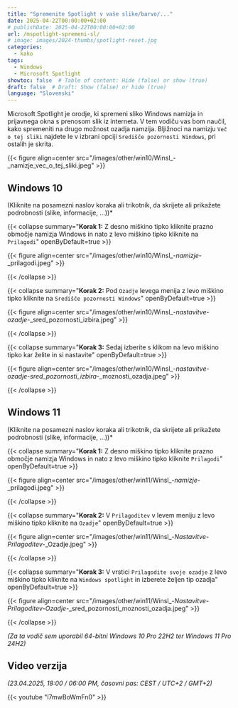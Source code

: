 ```yaml
---
title: "Spremenite Spotlight v vaše slike/barvo/..."
date: 2025-04-22T00:00:00+02:00
# publishDate: 2025-04-22T00:00:00+02:00
url: /mspotlight-spremeni-sl/
# image: images/2024-thumbs/spotlight-reset.jpg
categories: 
  - kako
tags: 
  - Windows
  - Microsoft Spotlight
showtoc: false  # Table of content: Hide (false) or show (true)
draft: false  # Draft: Show (false) or hide (true)
language: "Slovenski"
---
```


Microsoft Spotlight je orodje, ki spremeni sliko Windows namizja in prijavnega okna s prenosom slik iz interneta. V tem vodiču vas bom naučil, kako spremeniti na drugo možnost ozadja namzija. Bljižnoci na namizju `Več o tej sliki` najdete le v izbrani opciji `Središče pozornosti Windows`, pri ostalih je skrita.

{{< figure align=center src="/images/other/win10/Winsl_-_namizje_vec_o_tej_sliki.jpeg" >}}

## Windows 10

(Kliknite na posamezni naslov koraka ali trikotnik, da skrijete ali prikažete podrobnosti (slike, informacije, ...))*

{{< collapse summary="**Korak 1:** Z desno miškino tipko kliknite prazno območje namizja Windows in nato z levo miškino tipko kliknite na `Prilagodi`" openByDefault=true >}}

  {{< figure align=center src="/images/other/win10/Winsl_-_namizje_-_prilagodi.jpeg" >}}

{{< /collapse >}}

{{< collapse summary="**Korak 2:** Pod `Ozadje` levega menija z levo miškino tipko kliknite na `Središče pozornosti Windows`" openByDefault=true >}}

  {{< figure align=center src="/images/other/win10/Winsl_-_nastavitve_-_ozadje_-_sred_pozornosti_izbira.jpeg" >}}

{{< /collapse >}}

{{< collapse summary="**Korak 3:** Sedaj izberite s klikom na levo miškino tipko kar želite in si nastavite" openByDefault=true >}}

  {{< figure align=center src="/images/other/win10/Winsl_-_nastavitve_-_ozadje_-_sred_pozornosti_izbira_-_moznosti_ozadja.jpeg" >}}

{{< /collapse >}}

## Windows 11

(Kliknite na posamezni naslov koraka ali trikotnik, da skrijete ali prikažete podrobnosti (slike, informacije, ...))*

{{< collapse summary="**Korak 1:** Z desno miškino tipko kliknite prazno območje namizja Windows in nato z levo miškino tipko kliknite `Prilagodi`" openByDefault=true >}}

  {{< figure align=center src="/images/other/win11/Winsl_-_namizje_-_prilagodi.jpeg" >}}

{{< /collapse >}}

{{< collapse summary="**Korak 2:** V `Prilagoditev` v levem meniju z levo miškino tipko kliknite na `Ozadje`" openByDefault=true >}}

  {{< figure align=center src="/images/other/win11/Winsl_-_Nastavitve_-_Prilagoditev_-_Ozadje.jpeg" >}}

{{< /collapse >}}

{{< collapse summary="**Korak 3:** V vrstici `Prilagodite svoje ozadje` z levo miškino tipko kliknite na `Windows spotlight` in izberete željen tip ozadja" openByDefault=true >}}

  {{< figure align=center src="/images/other/win11/Winsl_-_Nastavitve_-_Prilagoditev_-_Ozadje_-_sred_pozornosti_moznosti_ozadja.jpeg" >}}

{{< /collapse >}}

*(Za ta vodič sem uporabil 64-bitni Windows 10 Pro 22H2 ter Windows 11 Pro 24H2)*

## Video verzija

*(23.04.2025, 18:00 / 06:00 PM, časovni pas: CEST / UTC+2 / GMT+2)*

{{< youtube "l7mwBoWmFn0" >}}